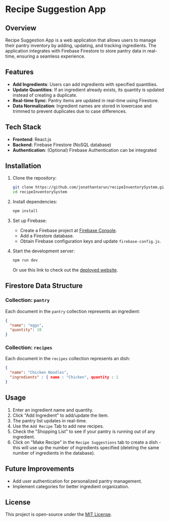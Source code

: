 # Recipe Suggestion App

## Overview
Recipe Suggestion App is a web application that allows users to manage their pantry inventory by adding, updating, and tracking ingredients. The application integrates with Firebase Firestore to store pantry data in real-time, ensuring a seamless experience.

## Features
- **Add Ingredients**: Users can add ingredients with specified quantities.
- **Update Quantities**: If an ingredient already exists, its quantity is updated instead of creating a duplicate.
- **Real-time Sync**: Pantry items are updated in real-time using Firestore.
- **Data Normalization**: Ingredient names are stored in lowercase and trimmed to prevent duplicates due to case differences.

## Tech Stack
- **Frontend**: React.js
- **Backend**: Firebase Firestore (NoSQL database)
- **Authentication**: (Optional) Firebase Authentication can be integrated

## Installation
1. Clone the repository:
   ```bash
   git clone https://github.com/jonathantarun/recipeInventorySystem.git
   cd recipeInventorySystem
   ```
2. Install dependencies:
   ```bash
   npm install
   ```
3. Set up Firebase:
   - Create a Firebase project at [Firebase Console](https://console.firebase.google.com/).
   - Add a Firestore database.
   - Obtain Firebase configuration keys and update `firebase-config.js`.
4. Start the development server:
   ```bash
   npm run dev
   ```

   Or use this link to check out the [deployed website]().

## Firestore Data Structure
### Collection: `pantry`
Each document in the `pantry` collection represents an ingredient:
```json
{
  "name": "eggs",
  "quantity": 10
}
```
### Collection: `recipes`
Each document in the `recipes` collection represents an dish:
```json
{
  "name": "Chicken Noodles",
  "ingredients" : { name : "Chicken", quantity : 1
}
```

## Usage
1. Enter an ingredient name and quantity.
2. Click "Add Ingredient" to add/update the item.
3. The pantry list updates in real-time.
4. Use the `Add Recipe` Tab to add new recipes.
5. Check the "Shopping List" to see if your pantry is running out of any ingredient.
6. Click on "Make Recipe" in the `Recipe Suggestions` tab to create a dish - this will use up the number of ingredients specified (deleting the same number of ingredients in the database).

## Future Improvements
- Add user authentication for personalized pantry management.
- Implement categories for better ingredient organization.

## License
This project is open-source under the [MIT License](LICENSE).

